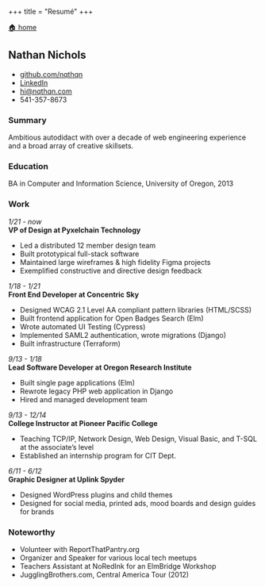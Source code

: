 +++
title = "Resumé"
+++

[🏠 home](/)

## Nathan Nichols

- [github.com/nqthqn](https://github.com/nqthqn)
- [LinkedIn](https://www.linkedin.com/in/nate-nichols-95a070171/)
- [hi@nqthqn.com](mailto:hi@nqthqn.com)
- 541-357-8673

### Summary

Ambitious autodidact with over a decade of web engineering experience and a broad array of creative skillsets.

### Education

BA in Computer and Information Science, University of Oregon, 2013

### Work

_1/21 - now_  
**VP of Design at Pyxelchain Technology**

- Led a distributed 12 member design team
- Built prototypical full-stack software
- Maintained large wireframes & high fidelity Figma projects
- Exemplified constructive and directive design feedback

_1/18 - 1/21_  
**Front End Developer at Concentric Sky**

- Designed WCAG 2.1 Level AA compliant pattern libraries (HTML/SCSS)
- Built frontend application for Open Badges Search (Elm)
- Wrote automated UI Testing (Cypress)
- Implemented SAML2 authentication, wrote migrations (Django)
- Built infrastructure (Terraform)

_9/13 - 1/18_  
**Lead Software Developer at Oregon Research Institute**

- Built single page applications (Elm)
- Rewrote legacy PHP web application in Django
- Hired and managed development team

_9/13 - 12/14_  
**College Instructor at Pioneer Pacific College**

- Teaching TCP/IP, Network Design, Web Design, Visual Basic, and T-SQL at the associate’s level
- Established an internship program for CIT Dept.

_6/11 - 6/12_  
**Graphic Designer at Uplink Spyder**

- Designed WordPress plugins and child themes
- Designed for social media, printed ads, mood boards and design guides for brands

### Noteworthy

- Volunteer with ReportThatPantry.org
- Organizer and Speaker for various local tech meetups
- Teachers Assistant at NoRedInk for an ElmBridge Workshop
- JugglingBrothers.com, Central America Tour (2012)